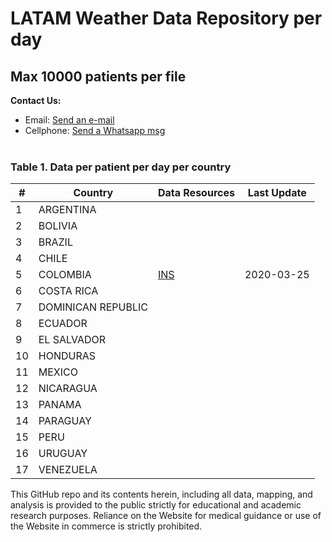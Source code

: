 # LATAM Weather Data Repository per day

## Max 10000 patients per file

<b>Contact Us: </b><br>

- Email: [Send an e-mail](pablo.diazv@pucp.edu.pe)
- Cellphone: [Send a Whatsapp msg](https://api.whatsapp.com/send?phone=51938438089&text=Hi,%20I%27m%20comming%20from%20Github)
  <br><br>

### Table 1. Data per patient per day per country

| #   | Country            | Data Resources                                                  | Last Update |
| --- | ------------------ | --------------------------------------------------------------- | ----------- |
| 1   | ARGENTINA          |                                                                 |             |
| 2   | BOLIVIA            |                                                                 |             |
| 3   | BRAZIL             |                                                                 |             |
| 4   | CHILE              |                                                                 |             |
| 5   | COLOMBIA           | [INS](https://www.ins.gov.co/Noticias/Paginas/Coronavirus.aspx) | 2020-03-25  |
| 6   | COSTA RICA         |                                                                 |             |
| 7   | DOMINICAN REPUBLIC |                                                                 |             |
| 8   | ECUADOR            |                                                                 |             |
| 9   | EL SALVADOR        |                                                                 |             |
| 10  | HONDURAS           |                                                                 |             |
| 11  | MEXICO             |                                                                 |             |
| 12  | NICARAGUA          |                                                                 |             |
| 13  | PANAMA             |                                                                 |             |
| 14  | PARAGUAY           |                                                                 |             |
| 15  | PERU               |                                                                 |             |
| 16  | URUGUAY            |                                                                 |             |
| 17  | VENEZUELA          |                                                                 |             |

This GitHub repo and its contents herein, including all data, mapping, and analysis is provided to the public strictly for educational and academic research purposes. Reliance on the Website for medical guidance or use of the Website in commerce is strictly prohibited.
